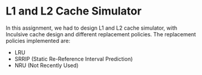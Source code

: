 # L1 and L2 Cache Simulator

In this assignment, we had to design L1 and L2 cache simulator, with Inculsive cache design and different replacement policies. The replacement policies implemented are:

* LRU
* SRRIP (Static Re-Reference Interval Prediction)
* NRU (Not Recently Used)